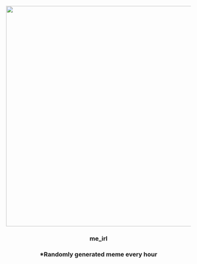 <p align="center">
        <img src="https://i.redd.it/dnol18toxap81.jpg" width="600" height="600">
        </p>
        <h3 align="center">me_irl</h3>
        <h3 align="center">*Randomly generated meme every hour</h3>
    